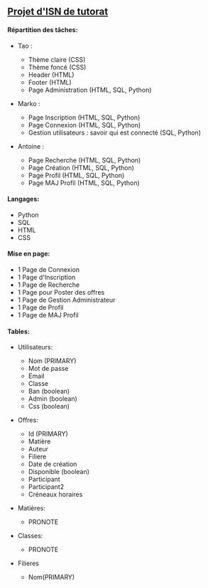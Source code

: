 ## [Projet d'ISN de tutorat](http://info.blaisepascal.fr/blabla-tutorat)

#### Répartition des tâches:
 - Tao :
      - Thème claire (CSS)
      - Thème foncé (CSS)
      - Header (HTML)
      - Footer (HTML)
      - Page Administration (HTML, SQL, Python)
      
 - Marko : 
      - Page Inscription (HTML, SQL, Python)
      - Page Connexion (HTML, SQL, Python)
      - Gestion utilisateurs : savoir qui est connecté (SQL, Python)
      
 - Antoine : 
      - Page Recherche (HTML, SQL, Python)
      - Page Création (HTML, SQL, Python)
      - Page Profil (HTML, SQL, Python)
      - Page MAJ Profil (HTML, SQL, Python)


#### Langages:
- Python
- SQL
- HTML
- CSS


#### Mise en page:
- 1 Page de Connexion
- 1 Page d'Inscription
- 1 Page de Recherche
- 1 Page pour Poster des offres
- 1 Page de Gestion Administrateur
- 1 Page de Profil
- 1 Page de MAJ Profil
    
    
#### Tables:
- Utilisateurs:
    - Nom (PRIMARY)
    - Mot de passe
    - Email
    - Classe
    - Ban (boolean)
    - Admin (boolean)
    - Css (boolean)

- Offres:
    - Id (PRIMARY)
    - Matière
    - Auteur
    - Filiere
    - Date de création
    - Disponible (boolean)
    - Participant
    - Participant2
    - Créneaux horaires

- Matières:
    - PRONOTE

- Classes:
    - PRONOTE
    
- Filieres
    - Nom(PRIMARY)
